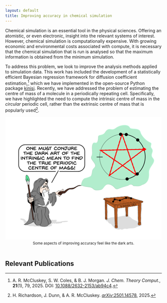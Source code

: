 ```yaml
---
layout: default
title: Improving accuracy in chemical simulation
---
```


Chemical simulation is an essential tool in the physical sciences. 
Offering an atomistic, or even electronic, insight into the relevant systems of interest. 
However, chemical simulation is computationally expensive. With growing economic and environmental costs associated with compute, it is necessary that the chemical simulation that is run is analysed so that the maximum information is obtained from the minimum simulation. 

To address this problem, we look to improve the analysis methods applied to simulation data. 
This work has included the development of a statistically efficient Bayesian regression framework for diffusion coefficient estimation,[^1] which we have implemented in the open-source Python package [kinisi](https://kinisi.readthedocs.io).
Recently, we have addressed the problem of estimating the centre of mass of a molecule in a periodically repeating cell. 
Specifically, we have highlighted the need to compute the intrinsic centre of mass in the *circular* periodic cell, rather than the extrinsic centre of mass that is popularly used[^2]. 

<picture>
  <img alt="A wizard suggesting that the dark art of the intrinsic mean is necessary for computing centre of mass" src="/assets/img/wizard.jpg">
</picture>
<center>
  <small>
    Some aspects of improving accuracy feel like the dark arts. 
    <br>
    <br>
  </small>
</center>

## Relevant Publications

[^1]: A. R. McCluskey, S. W. Coles, & B. J. Morgan. *J. Chem. Theory Comput.*, **21**(1), 79, 2025. DOI: [10.1088/2632-2153/ab94c4](https://doi.org/10.1088/2632-2153/ab94c4).
[^2]: H. Richardson, J. Dunn, & A. R. McCluskey. [*arXiv*:2501.14578](https://arxiv.org/abs/2501.14578), 2025. 
